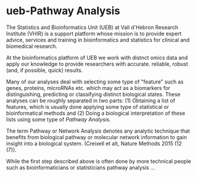 # ueb-Pathway Analysis

The Statistics and Bioinformatics Unit (UEB) at Vall d'Hebron Research Institute (VHIR) is a support platform whose mission is to provide expert advice, services and training in bioinformatics and statistics for clinical and biomedical research.

At the bioinformatics platform of UEB we work with distnct omics data and apply our knowledge to provide researchers with accurate. reliable, robust (and, if possible, quick) results.

Many of our analyses deal with selecting some type of "feature" such as genes, proteins, microRNAs etc. which may act as a biomarkers for distinguishing, predicting or classifying distinct biological states. These analyses can be roughly separated in two parts: (1) Obtaining a list of features, which is usually done applying some type of statistical or bioinformatical methods and (2) Doing a biological interpretation of these lists using some type of *Pathway Analysis*.

The term Pathway  or Network Analysis denotes any analytic technique that benefits from biological pathway or molecular network information to gain insight into a biological system. (Creixell et alt, Nature Methods 2015 (12 (7)). 

While the first step described above is often done by more technical people such as bioinformaticians or statisticians pathway analysis ...
